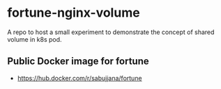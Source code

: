 # fortune-nginx-volume
A repo to host a small experiment to demonstrate the concept of shared volume in k8s pod.

## Public Docker image for fortune
- https://hub.docker.com/r/sabujjana/fortune


